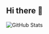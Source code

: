 ## Hi there 👋

![GitHub Stats](https://github-readme-streak-stats.herokuapp.com/?user=Talya2003&theme=tokyonight&hide_border=true)
